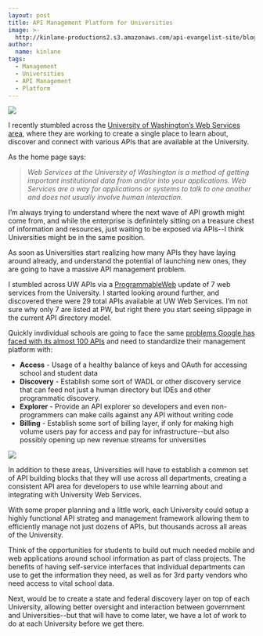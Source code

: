 ```yaml
---
layout: post
title: API Management Platform for Universities
image: >-
  http://kinlane-productions2.s3.amazonaws.com/api-evangelist-site/blog/UW-Web-Service-Registry.png
author:
  name: kinlane
tags:
  - Management
  - Universities
  - API Management
  - Platform
---
```

[![](http://kinlane-productions2.s3.amazonaws.com/api-evangelist/universities/UW-Web-Service-Registry.png)](http://webservices.washington.edu/ "University of Washington")

I recently stumbled across the [University of Washington’s Web Services area](http://www.apievangelist.com/2012/05/29/university-information-access-with-apis/ "University of Washingtons Web Services Area"), where they are working to create a single place to learn about, discover and connect with various APIs that are available at the University.

As the home page says:

> _Web Services at the University of Washington is a method of getting important institutional data from and/or into your applications. Web Services are a way for applications or systems to talk to one another and does not usually involve human interaction._

I’m always trying to understand where the next wave of API growth might come from, and while the enterprise is definintely sitting on a treasure chest of information and resources, just waiting to be exposed via APIs--I think Universities might be in the same position.

As soon as Universities start realizing how many APIs they have laying around already, and understand the potential of launching new ones, they are going to have a massive API management problem.

I stumbled across UW APIs via a [ProgrammableWeb](http://www.programmableweb.com "ProgrammableWeb") update of 7 web services from the University. I started looking around further, and discovered there were 29 total APIs available at UW Web Services. I’m not sure why only 7 are listed at PW, but right there you start seeing slippage in the current API directory model.

Quickly invdividual schools are going to face the same [problems Google has faced with its almost 100 APIs](http://www.apievangelist.com/2011/12/21/business-of-google-apis-2011/ "problems Google has faced with its almost 100 APIs") and need to standardize their management platform with:

*   **Access** - Usage of a healthy balance of keys and OAuth for accessing school and student data 
*   **Discovery** - Establish some sort of WADL or other discovery service that can feed not just a human directory but IDEs and other programmatic discovery. 
*   **Explorer** - Provide an API explorer so developers and even non-programmers can make calls against any API without writing code 
*   **Billing** - Establish some sort of billing layer, if only for making high volume users pay for access and pay for infrastructure--but also possibly opening up new revenue streams for universities

![](http://kinlane-productions2.s3.amazonaws.com/api-evangelist/universities/univeristy-info-systems.jpg)

In addition to these areas, Universities will have to establish a common set of API building blocks that they will use across all departments, creating a consistent API area for developers to use while learning about and integrating with University Web Services.

With some proper planning and a little work, each University could setup a highly functional API strateg and management framework allowing them to efficiently manage not just dozens of APIs, but thousands across all areas of the University.

Think of the opportunities for students to build out much needed mobile and web applications around school information as part of class projects. The benefits of having self-service interfaces that individual departments can use to get the information they need, as well as for 3rd party vendors who need access to vital school data.

Next, would be to create a state and federal discovery layer on top of each University, allowing better oversight and interaction between government and Universities--but that will have to come later, we have a lot of work to do at each University before we get there.